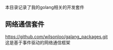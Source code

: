 本目录记录了我的golang相关的开发套件

## 网络通信套件
  https://github.com/wilsonloo/galang_packages.git <br/>
  这是基于事件驱动的网络通信框架
